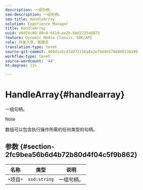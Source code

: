 ```yaml
---
description: 一组句柄。
seo-description: 一组句柄。
seo-title: HandleArray
solution: Experience Manager
title: HandleArray
uuid: e6d24c00-80c4-441d-ae2b-bbd2725dd073
feature: Dynamic Media Classic，SDK/API
role: 开发人员，管理员
translation-type: tm+mt
source-git-commit: 469d1a5c43a972116a8a2efb0de5708800130a99
workflow-type: tm+mt
source-wordcount: '44'
ht-degree: 11%

---
```



# HandleArray{#handlearray}

一组句柄。

>[!NOTE]
>
>数组可以包含执行操作所需的任何类型的句柄。

## 参数 {#section-2fc9bea56b6d4b72b80d4f04c5f9b862}

| 名称 | 类型 | 说明 |
|---|---|---|
| `*`项目`*` | `xsd:string` | 一组句柄。 |

